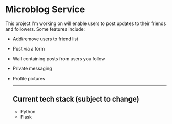 # Microblog Service
This project I'm working on will enable users to post updates to their friends and followers. Some features include:
- Add/remove users to friend list
- Post via a form
- Wall containing posts from users you follow
- Private messaging
- Profile pictures


  ---

  ## Current tech stack (subject to change)
  - Python
  - Flask
